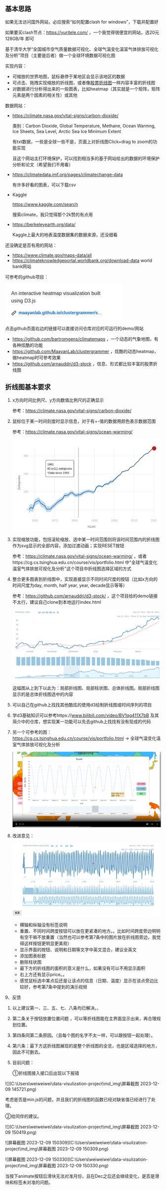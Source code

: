 ## 基本思路

如果无法访问国外网站，必应搜索“如何配置clash for windows”，下载并配置好

如果要买clash节点：https://yuritele.com/ ，一个我觉得很便宜的网站，选20元 128GB/年 即可

基于清华大学“全国城市空气质量数据可视化、全球气温变化温室气体排放可视化及分析”项目（主要是后者）做一个全球环境数据可视化图

实现内容：

- 可缩放的世界地图，鼠标悬停于某地区会显示该地区的数据
- 可点击、拖拽实现缩放的折线图，或者像[股票折线图](https://github.com/arnauddri/d3-stock)一样内容丰富的折线图
- 对数据进行分析得出来的一些图表，比如heatmap（其实就是一个矩阵，矩阵元素是两个因素的相关性）或其他

数据网站：

- https://climate.nasa.gov/vital-signs/carbon-dioxide/

  类别：Carbon Dioxide, Global Temperature, Methane, Ocean Warmng, Ice Sheets, Sea Level, Arctic Sea Ice Minimum Extent

  有txt数据，一些是全球一些不是，页面上对折线图Click+drag to zoom的功能实现

  且这个网站主打环境保护，可以找到相当多的基于网站给出的数据的环境保护分析和论文（希望我们不用看）

- https://climatedata.imf.org/pages/climatechange-data

  有许多好看的图表，可以下载csv

- Kaggle

  https://www.kaggle.com/search

  搜索climate，我只觉得那个2k赞的有点用

- https://berkeleyearth.org/data/

  Kaggle上最大的地表温度数据集的数据来源，还没细看

还没确定是否有用的网站：

- https://www.climate.gov/maps-data/all
- https://climateknowledgeportal.worldbank.org/download-data world bank网站

可参考的github项目：

![image-20231120221810438](md_img/image-20231120221810438.png)

点击github页面右边的链接可以直接访问仓库对应的可运行的demo/网站

- https://github.com/bartromgens/climatemaps ，一个动态的气象地图，有各种炫酷的功能
- https://github.com/MaayanLab/clustergrammer ，炫酷的动态heatmap，做heatmap时可参考效果
- https://github.com/arnauddri/d3-stock ，信息、形式都比较丰富的股票折线图

## 折线图基本要求

1. x方向时间比例尺、y方向数值比例尺的正确显示

   参考：https://climate.nasa.gov/vital-signs/carbon-dioxide/

2. 鼠标位于某一时间刻度时显示信息，对于有+-值的数据用颜色表示数据范围

   参考：https://climate.nasa.gov/vital-signs/ocean-warming/

   ![image-20231124213318341](md_img/image-20231124213318341.png)

3. 实现缩放功能，包括滚轮缩放、选中某一时间范围则将该时间范围内的折线图作为svg显示的全部内容，添加过渡动画；实现RESET按钮

   参考：https://climate.nasa.gov/vital-signs/ocean-warming/ ，或者https://cg.cs.tsinghua.edu.cn/course/vis/portfolio.html 中"全球气温变化温室气体排放可视化及分析"这个项目中折线图选择区域的方式

4. 整合更多图表到折线图中，实现直接显示不同时间尺度的按钮（比如x方向的时间尺度为day, month, half year, year, decade显示等等）

   参考：https://github.com/arnauddri/d3-stock/ ，这个项目给的demo链接不太行，建议自己clone到本地运行index.html

   ![image-20231124213112986](md_img/image-20231124213112986.png)

   这幅图从上到下以此为：局部折线图、局部柱状图、总体折线图。局部折线图显示的是总体折线图选中的内容

5. 可以自己在github上找找其他酷炫的使用d3绘制折线图或时间序列的项目

6. 学d3基础知识可以参考https://www.bilibili.com/video/BV1qg411X7bB 及其简介中的仓库，想实现某一功能可以先去github上找找有没有现成的代码

7. 另一个可参考的图：https://cg.cs.tsinghua.edu.cn/course/vis/portfolio.html -> 全球气温变化温室气体排放可视化及分析

   ![image-20231204174241252](md_img/image-20231204174241252.png)

8. 改进意见：

   ![image-20231204174514154](md_img/image-20231204174514154.png)

   - 横轴和纵轴没有标签说明
   - 重置、不同时间跨度按钮可以放在更紧凑的地方。。比如时间跨度旁边明明有空干嘛不放重置（当然也可以参考第7条中的图片放在折线图旁边，我觉得这样按钮更明显更美观）
   - 显示界面的按钮、说明和日期等文字中英文混合，建议全英文
   - 添加图表标题
   - 删除柱状图
   - 最下方的折线图的面积的意义是什么，如果没有可以不用显示面积
   - 右上方还有显示price。。
   - 感觉鼠标选中某点后还是让该点的信息（日期、温度）显示在该点旁边比较好，参考第7条中提到的演示视频

9、反馈

1.  以上建议第一、三、五、七、八条均已解决。、

2. 第二条关于按钮放置位置问题 ，可以等折线图能在主界面显示出来，再合理规划位置。

3. 第四条同第二条原因。（且每个图的名字不太一样，可以跟按钮一起处理）。

4. 第六条：最下方这折线图展现的是整个折线图的全览，也是区域选择的地方，因此不可删去。

5. 目前问题：

   ①折线图接入接口后出现以下报错

![](C:\Users\weiweiwei\data-visulization-project\md_img\屏幕截图 2023-12-09 145721.png)

考虑是否是min.js的问题，并且我们的折线图的函数已经对缺省值已经进行了处理。

  ②给同伴的建议。

![](C:\Users\weiweiwei\data-visulization-project\md_img\屏幕截图 2023-12-09 150419.png)

![屏幕截图 2023-12-09 150309](C:\Users\weiweiwei\data-visulization-project\md_img\屏幕截图 2023-12-09 150309.png)

![屏幕截图 2023-12-09 150330](C:\Users\weiweiwei\data-visulization-project\md_img\屏幕截图 2023-12-09 150330.png)

当按下animate按钮后滑块无法对准月份，且在Dec之后还会继续变化，是否是滑块和标签未对准的问题。
